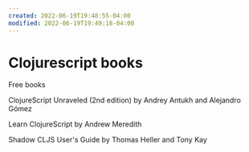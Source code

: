 ```yaml
---
created: 2022-06-19T19:48:55-04:00
modified: 2022-06-19T19:49:18-04:00
---
```


# Clojurescript books

Free books

ClojureScript Unraveled (2nd edition) by Andrey Antukh and Alejandro Gómez

Learn ClojureScript by Andrew Meredith

Shadow CLJS User's Guide by Thomas Heller and Tony Kay
